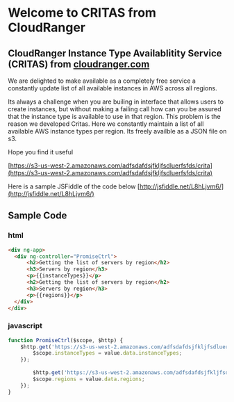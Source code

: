 # Welcome to CRITAS from CloudRanger
## CloudRanger Instance Type Availablitity Service (CRITAS) from [cloudranger.com](https://cloudranger.com)

We are delighted to make available as a completely free service a constantly update list of all available instances in AWS across all regions.

Its always a challenge when you are builing in interface that allows users to create instances, but without making a failing call how can you be assured that the instance type is available to use in that region. This problem is the reason we developed Critas. Here we constantly maintain a list of all available AWS instance types per region. Its freely availble as a JSON file on s3.

Hope you find it useful

[https://s3-us-west-2.amazonaws.com/adfsdafdsjfkljfsdluerfsfds/crita](https://s3-us-west-2.amazonaws.com/adfsdafdsjfkljfsdluerfsfds/crita)


Here is a sample JSFiddle of the code below
[http://jsfiddle.net/L8hLjvm6/](http://jsfiddle.net/L8hLjvm6/)


## Sample Code
### html
```html
<div ng-app>
  <div ng-controller="PromiseCtrl">
      <h2>Getting the list of servers by region</h2>
      <h3>Servers by region</h3>
      <p>{{instanceTypes}}</p>
      <h2>Getting the list of servers by region</h2>
      <h3>Servers by region</h3>
      <p>{{regions}}</p>
  </div>
</div>
```

### javascript
``` javascript
function PromiseCtrl($scope, $http) {    
    $http.get('https://s3-us-west-2.amazonaws.com/adfsdafdsjfkljfsdluerfsfds/crita').then(function(value) {
        $scope.instanceTypes = value.data.instanceTypes;
    });
  
		$http.get('https://s3-us-west-2.amazonaws.com/adfsdafdsjfkljfsdluerfsfds/crita').then(function(value) {
        $scope.regions = value.data.regions;
    });
}
```
